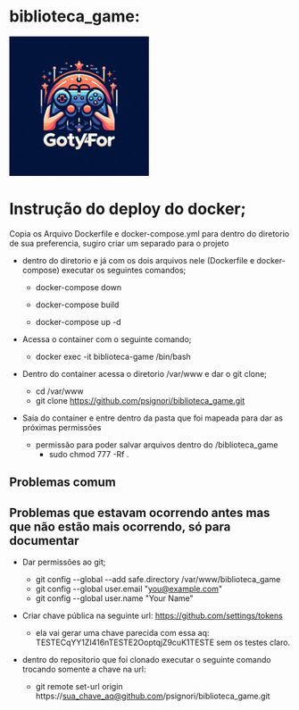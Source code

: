 # biblioteca_game:
<img src="public/img/logo_certo.jpeg" alt="logo" style="max-width: 250px !important;">

# Instrução do deploy do docker;
Copia os Arquivo Dockerfile e docker-compose.yml para dentro do diretorio de sua preferencia, sugiro criar um separado para o projeto

* dentro do diretorio e já com os dois arquivos nele (Dockerfile e docker-compose) executar os seguintes comandos;
    * docker-compose down

    * docker-compose build

    * docker-compose up -d

* Acessa o container com o seguinte comando;
  * docker exec -it biblioteca-game /bin/bash

* Dentro do container acessa o diretorio /var/www e dar o git clone;
    * cd /var/www
    * git clone https://github.com/psignori/biblioteca_game.git

* Saia do container e entre dentro da pasta que foi mapeada para dar as próximas permissões
  * permissão para poder salvar arquivos dentro do /biblioteca_game
      * sudo chmod 777 -Rf .

## Problemas comum

## Problemas que estavam ocorrendo antes mas que não estão mais ocorrendo, só para documentar
  * Dar permissões ao git;
    * git config --global --add safe.directory /var/www/biblioteca_game
    * git config --global user.email "you@example.com"
    * git config --global user.name "Your Name"

  * Criar chave pública na seguinte url: https://github.com/settings/tokens
    * ela vai gerar uma chave parecida com essa aq: TESTECqYY1ZI416nTESTE2OoptqjZ9cuK1TESTE sem os testes claro.

  * dentro do repositorio que foi clonado executar o seguinte comando trocando somente a chave na url:
    * git remote set-url origin https://sua_chave_aq@github.com/psignori/biblioteca_game.git